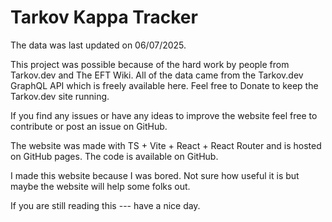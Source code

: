 # Tarkov Kappa Tracker

The data was last updated on 06/07/2025.

This project was possible because of the hard work by people from Tarkov.dev and The EFT Wiki. All of the data came from the Tarkov.dev GraphQL API which is freely available here. Feel free to Donate to keep the Tarkov.dev site running.

If you find any issues or have any ideas to improve the website feel free to contribute or post an issue on GitHub.

The website was made with TS + Vite + React + React Router and is hosted on GitHub pages. The code is available on GitHub.

I made this website because I was bored. Not sure how useful it is but maybe the website will help some folks out.

If you are still reading this --- have a nice day.